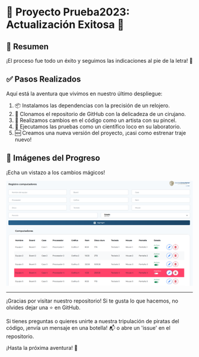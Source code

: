 # 🚀 Proyecto Prueba2023: Actualización Exitosa 🎉

## 📑 Resumen

¡El proceso fue todo un éxito y seguimos las indicaciones al pie de la letra! 🌟

## ✅ Pasos Realizados

Aquí está la aventura que vivimos en nuestro último despliegue:

1. 📦 Instalamos las dependencias con la precisión de un relojero.
2. 🐙 Clonamos el repositorio de GitHub con la delicadeza de un cirujano.
3. 🔨 Realizamos cambios en el código como un artista con su pincel.
4. 🧪 Ejecutamos las pruebas como un científico loco en su laboratorio.
5. 🆕 Creamos una nueva versión del proyecto, ¡casi como estrenar traje nuevo!

## 📸 Imágenes del Progreso

¡Echa un vistazo a los cambios mágicos!

![Cambios en el código](images/cambios.png)

---

¡Gracias por visitar nuestro repositorio! Si te gusta lo que hacemos, no olvides dejar una ⭐ en GitHub.

Si tienes preguntas o quieres unirte a nuestra tripulación de piratas del código,
¡envía un mensaje en una botella! 📬 o abre un 'issue' en el repositorio.

¡Hasta la próxima aventura! 🌈
